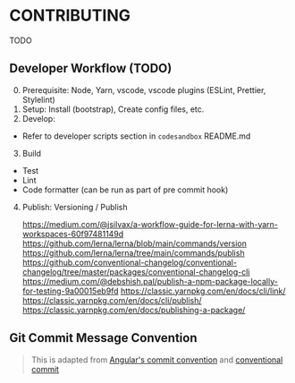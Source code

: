 # CONTRIBUTING

TODO

## Developer Workflow (TODO)

0. Prerequisite: Node, Yarn, vscode, vscode plugins (ESLint, Prettier, Stylelint)
1. Setup: Install (bootstrap), Create config files, etc.
2. Develop:

- Refer to developer scripts section in `codesandbox` README.md

3. Build

- Test
- Lint
- Code formatter (can be run as part of pre commit hook)

4. Publish: Versioning / Publish

   https://medium.com/@jsilvax/a-workflow-guide-for-lerna-with-yarn-workspaces-60f97481149d
   https://github.com/lerna/lerna/blob/main/commands/version
   https://github.com/lerna/lerna/tree/main/commands/publish
   https://github.com/conventional-changelog/conventional-changelog/tree/master/packages/conventional-changelog-cli
   https://medium.com/@debshish.pal/publish-a-npm-package-locally-for-testing-9a00015eb9fd
   https://classic.yarnpkg.com/en/docs/cli/link/
   https://classic.yarnpkg.com/en/docs/cli/publish/
   https://classic.yarnpkg.com/en/docs/publishing-a-package/

## Git Commit Message Convention

> This is adapted from [Angular's commit convention](https://github.com/conventional-changelog/conventional-changelog/tree/master/packages/conventional-changelog-angular) and [conventional commit](https://www.conventionalcommits.org/en/v1.0.0/)
